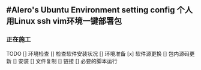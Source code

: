 #Alero's Ubuntu Environment setting config
个人用Linux ssh vim环境一键部署包
---
### 正在施工
TODO
[] 环境检查
	[] 检查软件安装状况
[] 环境准备
	[x] 软件源更换
	[] 包内源码更新
[] 安装
	[] 文件复制
	[] 链接
	[] 必要的脚本运行

